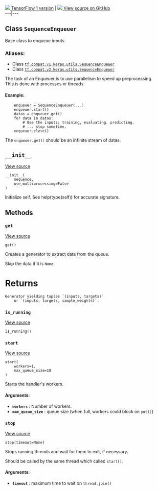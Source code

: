 [ ![](https://tensorflow.google.cn/images/tf_logo_32px.png) TensorFlow 1
version](/versions/r1.15/api_docs/python/tf/keras/utils/SequenceEnqueuer) |  [
![](https://tensorflow.google.cn/images/GitHub-Mark-32px.png) View source on
GitHub
](https://github.com/tensorflow/tensorflow/blob/r2.0/tensorflow/python/keras/utils/data_utils.py#L575-L696)  
---|---  
  
## Class `SequenceEnqueuer`

Base class to enqueue inputs.

### Aliases:

  * Class [`tf.compat.v1.keras.utils.SequenceEnqueuer`](/api_docs/python/tf/keras/utils/SequenceEnqueuer)
  * Class [`tf.compat.v2.keras.utils.SequenceEnqueuer`](/api_docs/python/tf/keras/utils/SequenceEnqueuer)

The task of an Enqueuer is to use parallelism to speed up preprocessing. This
is done with processes or threads.

#### Example:

    
    
        enqueuer = SequenceEnqueuer(...)
        enqueuer.start()
        datas = enqueuer.get()
        for data in datas:
            # Use the inputs; training, evaluating, predicting.
            # ... stop sometime.
        enqueuer.close()
    

The `enqueuer.get()` should be an infinite stream of datas.

## `__init__`

[View
source](https://github.com/tensorflow/tensorflow/blob/r2.0/tensorflow/python/keras/utils/data_utils.py#L596-L624)

    
    
    __init__(
        sequence,
        use_multiprocessing=False
    )
    

Initialize self. See help(type(self)) for accurate signature.

## Methods

### `get`

[View
source](https://github.com/tensorflow/tensorflow/blob/r2.0/tensorflow/python/keras/utils/data_utils.py#L687-L696)

    
    
    get()
    

Creates a generator to extract data from the queue.

Skip the data if it is `None`.

# Returns

    
    
    Generator yielding tuples `(inputs, targets)`
        or `(inputs, targets, sample_weights)`.
    

### `is_running`

[View
source](https://github.com/tensorflow/tensorflow/blob/r2.0/tensorflow/python/keras/utils/data_utils.py#L626-L627)

    
    
    is_running()
    

### `start`

[View
source](https://github.com/tensorflow/tensorflow/blob/r2.0/tensorflow/python/keras/utils/data_utils.py#L629-L647)

    
    
    start(
        workers=1,
        max_queue_size=10
    )
    

Starts the handler's workers.

#### Arguments:

  * **`workers`** : Number of workers.
  * **`max_queue_size`** : queue size (when full, workers could block on `put()`)

### `stop`

[View
source](https://github.com/tensorflow/tensorflow/blob/r2.0/tensorflow/python/keras/utils/data_utils.py#L654-L668)

    
    
    stop(timeout=None)
    

Stops running threads and wait for them to exit, if necessary.

Should be called by the same thread which called `start()`.

#### Arguments:

  * **`timeout`** : maximum time to wait on `thread.join()`

